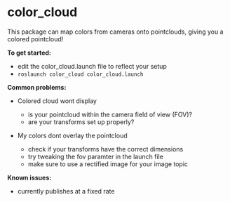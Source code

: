 # color_cloud

This package can map colors from cameras onto pointclouds, giving you a colored
pointcloud!

**To get started:**

* edit the color_cloud.launch file to reflect your setup
* `roslaunch color_cloud color_cloud.launch`

**Common problems:**

* Colored cloud wont display
  * is your pointcloud within the camera field of view (FOV)?
  * are your transforms set up properly?

* My colors dont overlay the pointcloud
  * check if your transforms have the correct dimensions
  * try tweaking the fov paramter in the launch file
  * make sure to use a rectified image for your image topic

**Known issues:**

* currently publishes at a fixed rate
